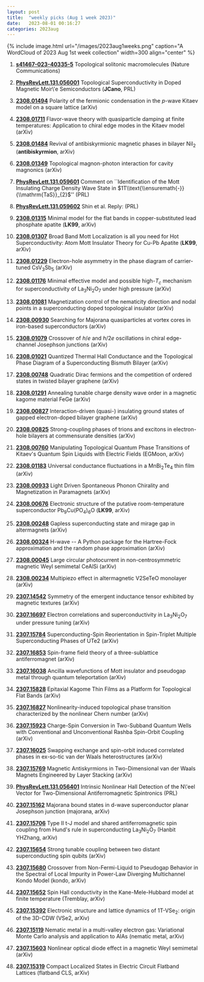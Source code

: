 ```yaml
---
layout: post
title:  "weekly picks (Aug 1 week 2023)"
date:   2023-08-01 00:16:27
categories: 2023aug
---
```



{% include image.html url="/images/2023aug1weeks.png" caption="A WordCloud of 2023 Aug 1st week collection" width=300 align="center" %}



1. **[s41467-023-40335-5](https://www.nature.com/articles/s41467-023-40335-5)** Topological solitonic macromolecules (Nature Communications)


1. **[PhysRevLett.131.056001](https://link.aps.org/doi/10.1103/PhysRevLett.131.056001)** Topological Superconductivity in Doped Magnetic Moir\\'e Semiconductors (**JCano**, PRL)




1. **[2308.01494](http://arxiv.org/abs/2308.01494)** Polarity of the fermionic condensation in the $p$-wave Kitaev model on a square lattice (arXiv)

1. **[2308.01711](http://arxiv.org/abs/2308.01711)** Flavor-wave theory with quasiparticle damping at finite temperatures: Application to chiral edge modes in the Kitaev model (arXiv)

1. **[2308.01484](http://arxiv.org/abs/2308.01484)** Revival of antibiskyrmionic magnetic phases in bilayer NiI$_2$ (**antibiskyrmion**, arXiv)

1. **[2308.01349](http://arxiv.org/abs/2308.01349)** Topological magnon-photon interaction for cavity magnonics (arXiv)

1. **[PhysRevLett.131.059601](https://link.aps.org/doi/10.1103/PhysRevLett.131.059601)** Comment on ``Identification of the Mott Insulating Charge Density Wave State in $1T\\text{\\ensuremath{-}}{\\mathrm{TaS}}_{2}$'' (PRL)

1. **[PhysRevLett.131.059602](https://link.aps.org/doi/10.1103/PhysRevLett.131.059602)** Shin et al. Reply: (PRL)



1. **[2308.01315](http://arxiv.org/abs/2308.01315)** Minimal model for the flat bands in copper-substituted lead phosphate apatite (**LK99**, arXiv)

1. **[2308.01307](http://arxiv.org/abs/2308.01307)** Broad Band Mott Localization is all you need for Hot Superconductivity: Atom Mott Insulator Theory for Cu-Pb Apatite (**LK99**, arXiv)

1. **[2308.01229](http://arxiv.org/abs/2308.01229)** Electron-hole asymmetry in the phase diagram of carrier-tuned CsV$_3$Sb$_5$ (arXiv)

1. **[2308.01176](http://arxiv.org/abs/2308.01176)** Minimal effective model and possible high-$T_{c}$ mechanism for superconductivity of La$_{3}$Ni$_{2}$O$_{7}$ under high pressure (arXiv)

1. **[2308.01081](http://arxiv.org/abs/2308.01081)** Magnetization control of the nematicity direction and nodal points in a superconducting doped topological insulator (arXiv)

1. **[2308.00930](http://arxiv.org/abs/2308.00930)** Searching for Majorana quasiparticles at vortex cores in iron-based superconductors (arXiv)

1. **[2308.01079](http://arxiv.org/abs/2308.01079)** Crossover of $h/e$ and $h/2e$ oscillations in chiral edge-channel Josephson junctions (arXiv)

1. **[2308.01021](http://arxiv.org/abs/2308.01021)** Quantized Thermal Hall Conductance and the Topological Phase Diagram of a Superconducting Bismuth Bilayer (arXiv)

1. **[2308.00748](http://arxiv.org/abs/2308.00748)** Quadratic Dirac fermions and the competition of ordered states in twisted bilayer graphene (arXiv)

1. **[2308.01291](http://arxiv.org/abs/2308.01291)** Annealing tunable charge density wave order in a magnetic kagome material FeGe (arXiv)

1. **[2308.00827](http://arxiv.org/abs/2308.00827)** Interaction-driven (quasi-) insulating ground states of gapped electron-doped bilayer graphene (arXiv)

1. **[2308.00825](http://arxiv.org/abs/2308.00825)** Strong-coupling phases of trions and excitons in electron-hole bilayers at commensurate densities (arXiv)

1. **[2308.00760](http://arxiv.org/abs/2308.00760)** Manipulating Topological Quantum Phase Transitions of Kitaev's Quantum Spin Liquids with Electric Fields (EGMoon, arXiv)

1. **[2308.01183](http://arxiv.org/abs/2308.01183)** Universal conductance fluctuations in a MnBi$_2$Te$_4$ thin film (arXiv)

1. **[2308.00933](http://arxiv.org/abs/2308.00933)** Light Driven Spontaneous Phonon Chirality and Magnetization in Paramagnets (arXiv)



1. **[2308.00676](http://arxiv.org/abs/2308.00676)** Electronic structure of the putative room-temperature superconductor Pb$_9$Cu(PO$_4$)$_6$O (**LK99**, arXiv)

1. **[2308.00248](http://arxiv.org/abs/2308.00248)** Gapless superconducting state and mirage gap in altermagnets (arXiv)

1. **[2308.00324](http://arxiv.org/abs/2308.00324)** H-wave -- A Python package for the Hartree-Fock approximation and the random phase approximation (arXiv)

1. **[2308.00045](http://arxiv.org/abs/2308.00045)** Large circular photocurrent in non-centrosymmetric magnetic Weyl semimetal CeAlSi (arXiv)

1. **[2308.00234](http://arxiv.org/abs/2308.00234)** Multipiezo effect in altermagnetic V2SeTeO monolayer (arXiv)







1. **[2307.14542](http://arxiv.org/abs/2307.14542)** Symmetry of the emergent inductance tensor exhibited by magnetic textures (arXiv)



1. **[2307.16697](http://arxiv.org/abs/2307.16697)** Electron correlations and superconductivity in La$_3$Ni$_2$O$_7$ under pressure tuning (arXiv)

1. **[2307.15784](http://arxiv.org/abs/2307.15784)** Superconducting-Spin Reorientation in Spin-Triplet Multiple Superconducting Phases of UTe2 (arXiv)

1. **[2307.16853](http://arxiv.org/abs/2307.16853)** Spin-frame field theory of a three-sublattice antiferromagnet (arXiv)

1. **[2307.16038](http://arxiv.org/abs/2307.16038)** Ancilla wavefunctions of Mott insulator and pseudogap metal through quantum teleportation (arXiv)

1. **[2307.15828](http://arxiv.org/abs/2307.15828)** Epitaxial Kagome Thin Films as a Platform for Topological Flat Bands (arXiv)

1. **[2307.16827](http://arxiv.org/abs/2307.16827)** Nonlinearity-induced topological phase transition characterized by the nonlinear Chern number (arXiv)

1. **[2307.15923](http://arxiv.org/abs/2307.15923)** Charge-Spin Conversion in Two-Subband Quantum Wells with Conventional and Unconventional Rashba Spin-Orbit Coupling (arXiv)

1. **[2307.16025](http://arxiv.org/abs/2307.16025)** Swapping exchange and spin-orbit induced correlated phases in ex-so-tic van der Waals heterostructures (arXiv)

1. **[2307.15769](http://arxiv.org/abs/2307.15769)** Magnetic Antiskyrmions in Two-Dimensional van der Waals Magnets Engineered by Layer Stacking (arXiv)

1. **[PhysRevLett.131.056401](https://link.aps.org/doi/10.1103/PhysRevLett.131.056401)** Intrinsic Nonlinear Hall Detection of the N\\'eel Vector for Two-Dimensional Antiferromagnetic Spintronics (PRL)





1. **[2307.15162](http://arxiv.org/abs/2307.15162)** Majorana bound states in d-wave superconductor planar Josephson junction (majorana, arXiv)

1. **[2307.15706](http://arxiv.org/abs/2307.15706)** Type II t-J model and shared antiferromagnetic spin coupling from Hund's rule in superconducting La$_3$Ni$_2$O$_7$ (Hanbit YHZhang, arXiv)

1. **[2307.15654](http://arxiv.org/abs/2307.15654)** Strong tunable coupling between two distant superconducting spin qubits (arXiv)

1. **[2307.15680](http://arxiv.org/abs/2307.15680)** Crossover from Non-Fermi-Liquid to Pseudogap Behavior in the Spectral of Local Impurity in Power-Law Diverging Multichannel Kondo Model (kondo, arXiv)

1. **[2307.15652](http://arxiv.org/abs/2307.15652)** Spin Hall conductivity in the Kane-Mele-Hubbard model at finite temperature (Tremblay, arXiv)

1. **[2307.15392](http://arxiv.org/abs/2307.15392)** Electronic structure and lattice dynamics of 1T-VSe$_2$: origin of the 3D-CDW (VSe2, arXiv)

1. **[2307.15119](http://arxiv.org/abs/2307.15119)** Nematic metal in a multi-valley electron gas: Variational Monte Carlo analysis and application to AlAs (nematic metal, arXiv)

1. **[2307.15603](http://arxiv.org/abs/2307.15603)** Nonlinear optical diode effect in a magnetic Weyl semimetal (arXiv)

1. **[2307.15319](http://arxiv.org/abs/2307.15319)** Compact Localized States in Electric Circuit Flatband Lattices (flatband CLS, arXiv)
